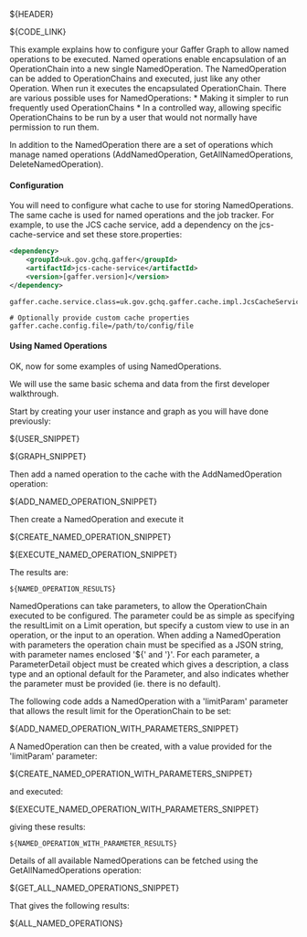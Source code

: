${HEADER}

${CODE_LINK}

This example explains how to configure your Gaffer Graph to allow named operations to be executed. Named operations enable encapsulation of
an OperationChain into a new single NamedOperation. The NamedOperation can be added to OperationChains and executed, just like
any other Operation. When run it executes the encapsulated OperationChain. There are various possible uses for NamedOperations:
    * Making it simpler to run frequently used OperationChains
    * In a controlled way, allowing specific OperationChains to be run by a user that would not normally have permission to run them.

In addition to the NamedOperation there are a set of operations which manage named operations (AddNamedOperation, GetAllNamedOperations, DeleteNamedOperation).

#### Configuration
You will need to configure what cache to use for storing NamedOperations. The same cache is used for named operations and the job tracker.
For example, to use the JCS cache service, add a dependency on the jcs-cache-service and set these store.properties:

```xml
<dependency>
    <groupId>uk.gov.gchq.gaffer</groupId>
    <artifactId>jcs-cache-service</artifactId>
    <version>[gaffer.version]</version>
</dependency>
```

```
gaffer.cache.service.class=uk.gov.gchq.gaffer.cache.impl.JcsCacheService

# Optionally provide custom cache properties
gaffer.cache.config.file=/path/to/config/file
```


#### Using Named Operations
OK, now for some examples of using NamedOperations.

We will use the same basic schema and data from the first developer walkthrough.

Start by creating your user instance and graph as you will have done previously:

${USER_SNIPPET}

${GRAPH_SNIPPET}

Then add a named operation to the cache with the AddNamedOperation operation:

${ADD_NAMED_OPERATION_SNIPPET}

Then create a NamedOperation and execute it

${CREATE_NAMED_OPERATION_SNIPPET}

${EXECUTE_NAMED_OPERATION_SNIPPET}

The results are:

```
${NAMED_OPERATION_RESULTS}
```

NamedOperations can take parameters, to allow the OperationChain executed to be configured. The parameter could be as
simple as specifying the resultLimit on a Limit operation, but specify a custom view to use in an operation, or the input to an operation.
When adding a NamedOperation with parameters the operation chain must be specified as a JSON string, with
parameter names enclosed '${' and '}'. For each parameter, a ParameterDetail object must be created which gives a description, a class type
and an optional default for the Parameter, and also indicates whether the parameter must be provided (ie. there is no default).

The following code adds a NamedOperation with a 'limitParam' parameter that allows the result limit for the OperationChain to be set:

${ADD_NAMED_OPERATION_WITH_PARAMETERS_SNIPPET}

A NamedOperation can then be created, with a value provided for the 'limitParam' parameter:

${CREATE_NAMED_OPERATION_WITH_PARAMETERS_SNIPPET}

and executed:

${EXECUTE_NAMED_OPERATION_WITH_PARAMETERS_SNIPPET}

giving these results:

```
${NAMED_OPERATION_WITH_PARAMETER_RESULTS}
```

Details of all available NamedOperations can be fetched using the GetAllNamedOperations operation:

${GET_ALL_NAMED_OPERATIONS_SNIPPET}

That gives the following results:

${ALL_NAMED_OPERATIONS}







